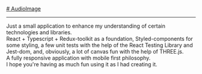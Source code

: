 [# AudioImage](https://kaesid.github.io/AudioImage/)

---

Just a small application to enhance my understanding of certain technologies and libraries.  
React + Typescript + Redux-toolkit as a foundation, Styled-components for some styling, a few unit tests with the help of the React Testing Library and Jest-dom, and, obviously, a lot of canvas fun with the help of THREE.js.  
A fully responsive application with mobile first philosophy.  
I hope you're having as much fun using it as I had creating it.
